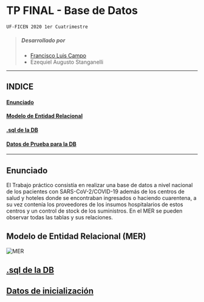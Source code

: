 # TP FINAL - Base de Datos
    UF-FICEN 2020 1er Cuatrimestre
    
> ##### Desarrollado por
> -   [Francisco Luis Campo](https://github.com/FCampo7)
> -   Ezequiel Augusto Stanganelli
   ---
## INDICE
#### [Enunciado](#enunciado)
#### [Modelo de Entidad Relacional](#modelo-de-entidad-relacional-mer)
#### [.sql de la DB](#sql-de-la-db)
#### [Datos de Prueba para la DB](#datos-de-prueba-para-la-db)

---

## Enunciado
El Trabajo práctico consistía en realizar una base de datos a nivel nacional de los pacientes con SARS-CoV-2/COVID-19 además de los centros de salud y hoteles donde se encontraban ingresados o haciendo cuarentena, a su vez contenía los proveedores de los insumos hospitalarios de estos centros y un control de stock de los suministros.
En el MER se pueden observar todas las tablas y sus relaciones.

## Modelo de Entidad Relacional (MER)
![MER](TP_Campo_Stanganelli.bmp)

## [.sql de la DB](TP_Campo_Stanganelli.sql)

## [Datos de inicialización](Table_Init_Data/DATOS.md)
